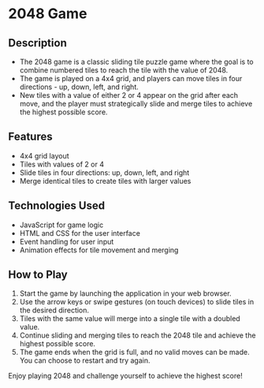# 2048 Game

## Description
- The 2048 game is a classic sliding tile puzzle game where the goal is to combine numbered tiles to reach the tile with the value of 2048. 
- The game is played on a 4x4 grid, and players can move tiles in four directions - up, down, left, and right. 
- New tiles with a value of either 2 or 4 appear on the grid after each move, and the player must strategically slide and merge tiles to achieve the highest possible score.

## Features
- 4x4 grid layout
- Tiles with values of 2 or 4
- Slide tiles in four directions: up, down, left, and right
- Merge identical tiles to create tiles with larger values
  

## Technologies Used
- JavaScript for game logic
- HTML and CSS for the user interface
- Event handling for user input
- Animation effects for tile movement and merging
  

## How to Play
1. Start the game by launching the application in your web browser.
2. Use the arrow keys or swipe gestures (on touch devices) to slide tiles in the desired direction.
3. Tiles with the same value will merge into a single tile with a doubled value.
4. Continue sliding and merging tiles to reach the 2048 tile and achieve the highest possible score.
5. The game ends when the grid is full, and no valid moves can be made. You can choose to restart and try again.



Enjoy playing 2048 and challenge yourself to achieve the highest score!
